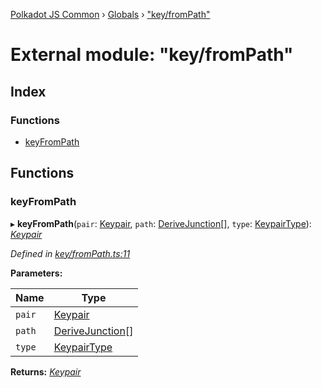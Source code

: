 [Polkadot JS Common](../README.md) › [Globals](../globals.md) › ["key/fromPath"](_key_frompath_.md)

# External module: "key/fromPath"

## Index

### Functions

* [keyFromPath](_key_frompath_.md#keyfrompath)

## Functions

###  keyFromPath

▸ **keyFromPath**(`pair`: [Keypair](../interfaces/_types_.keypair.md), `path`: [DeriveJunction](../classes/_key_derivejunction_.derivejunction.md)[], `type`: [KeypairType](_types_.md#keypairtype)): *[Keypair](../interfaces/_types_.keypair.md)*

*Defined in [key/fromPath.ts:11](https://github.com/polkadot-js/common/blob/fc9a5ac2/packages/util-crypto/src/key/fromPath.ts#L11)*

**Parameters:**

Name | Type |
------ | ------ |
`pair` | [Keypair](../interfaces/_types_.keypair.md) |
`path` | [DeriveJunction](../classes/_key_derivejunction_.derivejunction.md)[] |
`type` | [KeypairType](_types_.md#keypairtype) |

**Returns:** *[Keypair](../interfaces/_types_.keypair.md)*
